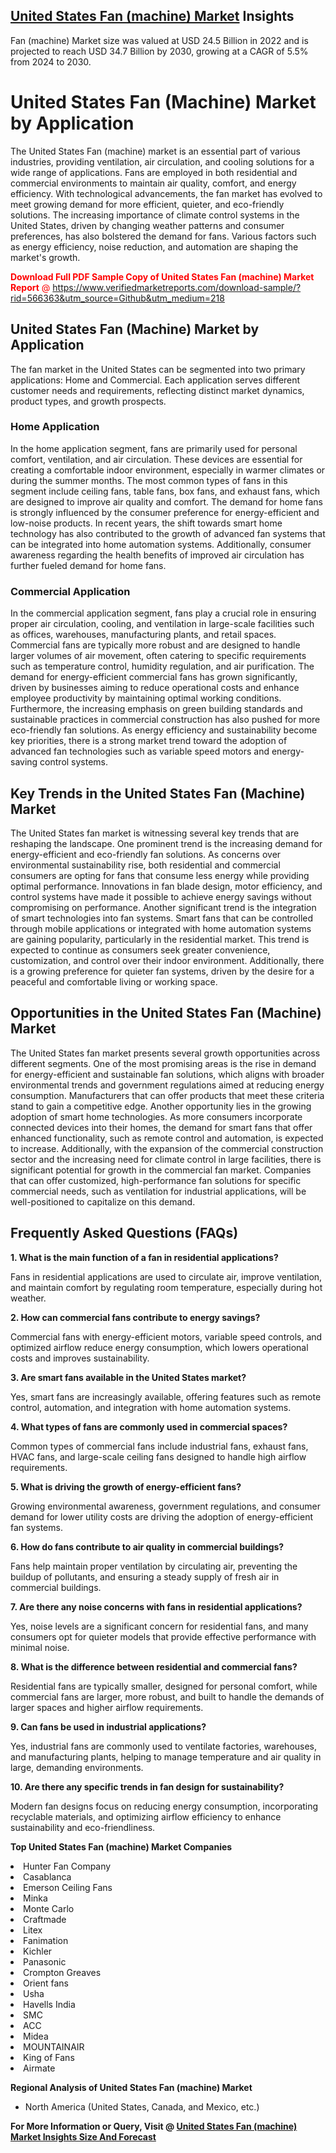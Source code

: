<h2><a href="https://www.verifiedmarketreports.com/download-sample/?rid=566363&amp;utm_source=Github&amp;utm_medium=218" target="_blank">United States Fan (machine) Market</a> Insights</h2><p>Fan (machine) Market size was valued at USD 24.5 Billion in 2022 and is projected to reach USD 34.7 Billion by 2030, growing at a CAGR of 5.5% from 2024 to 2030.</p><p> <h1>United States Fan (Machine) Market by Application</h1> <p>The United States Fan (machine) market is an essential part of various industries, providing ventilation, air circulation, and cooling solutions for a wide range of applications. Fans are employed in both residential and commercial environments to maintain air quality, comfort, and energy efficiency. With technological advancements, the fan market has evolved to meet growing demand for more efficient, quieter, and eco-friendly solutions. The increasing importance of climate control systems in the United States, driven by changing weather patterns and consumer preferences, has also bolstered the demand for fans. Various factors such as energy efficiency, noise reduction, and automation are shaping the market's growth. <p><span class=""><span style="color: #ff0000;"><strong>Download Full PDF Sample Copy of United States Fan (machine) Market Report</strong> @ </span><a href="https://www.verifiedmarketreports.com/download-sample/?rid=566363&amp;utm_source=Github&amp;utm_medium=218" target="_blank">https://www.verifiedmarketreports.com/download-sample/?rid=566363&amp;utm_source=Github&amp;utm_medium=218</a></span></p></p> <h2>United States Fan (Machine) Market by Application</h2> <p>The fan market in the United States can be segmented into two primary applications: Home and Commercial. Each application serves different customer needs and requirements, reflecting distinct market dynamics, product types, and growth prospects.</p> <h3>Home Application</h3> <p>In the home application segment, fans are primarily used for personal comfort, ventilation, and air circulation. These devices are essential for creating a comfortable indoor environment, especially in warmer climates or during the summer months. The most common types of fans in this segment include ceiling fans, table fans, box fans, and exhaust fans, which are designed to improve air quality and comfort. The demand for home fans is strongly influenced by the consumer preference for energy-efficient and low-noise products. In recent years, the shift towards smart home technology has also contributed to the growth of advanced fan systems that can be integrated into home automation systems. Additionally, consumer awareness regarding the health benefits of improved air circulation has further fueled demand for home fans.</p> <h3>Commercial Application</h3> <p>In the commercial application segment, fans play a crucial role in ensuring proper air circulation, cooling, and ventilation in large-scale facilities such as offices, warehouses, manufacturing plants, and retail spaces. Commercial fans are typically more robust and are designed to handle larger volumes of air movement, often catering to specific requirements such as temperature control, humidity regulation, and air purification. The demand for energy-efficient commercial fans has grown significantly, driven by businesses aiming to reduce operational costs and enhance employee productivity by maintaining optimal working conditions. Furthermore, the increasing emphasis on green building standards and sustainable practices in commercial construction has also pushed for more eco-friendly fan solutions. As energy efficiency and sustainability become key priorities, there is a strong market trend toward the adoption of advanced fan technologies such as variable speed motors and energy-saving control systems.</p> <h2>Key Trends in the United States Fan (Machine) Market</h2> <p>The United States fan market is witnessing several key trends that are reshaping the landscape. One prominent trend is the increasing demand for energy-efficient and eco-friendly fan solutions. As concerns over environmental sustainability rise, both residential and commercial consumers are opting for fans that consume less energy while providing optimal performance. Innovations in fan blade design, motor efficiency, and control systems have made it possible to achieve energy savings without compromising on performance. Another significant trend is the integration of smart technologies into fan systems. Smart fans that can be controlled through mobile applications or integrated with home automation systems are gaining popularity, particularly in the residential market. This trend is expected to continue as consumers seek greater convenience, customization, and control over their indoor environment. Additionally, there is a growing preference for quieter fan systems, driven by the desire for a peaceful and comfortable living or working space.</p> <h2>Opportunities in the United States Fan (Machine) Market</h2> <p>The United States fan market presents several growth opportunities across different segments. One of the most promising areas is the rise in demand for energy-efficient and sustainable fan solutions, which aligns with broader environmental trends and government regulations aimed at reducing energy consumption. Manufacturers that can offer products that meet these criteria stand to gain a competitive edge. Another opportunity lies in the growing adoption of smart home technologies. As more consumers incorporate connected devices into their homes, the demand for smart fans that offer enhanced functionality, such as remote control and automation, is expected to increase. Additionally, with the expansion of the commercial construction sector and the increasing need for climate control in large facilities, there is significant potential for growth in the commercial fan market. Companies that can offer customized, high-performance fan solutions for specific commercial needs, such as ventilation for industrial applications, will be well-positioned to capitalize on this demand.</p> <h2>Frequently Asked Questions (FAQs)</h2> <p><strong>1. What is the main function of a fan in residential applications?</strong></p> <p>Fans in residential applications are used to circulate air, improve ventilation, and maintain comfort by regulating room temperature, especially during hot weather.</p> <p><strong>2. How can commercial fans contribute to energy savings?</strong></p> <p>Commercial fans with energy-efficient motors, variable speed controls, and optimized airflow reduce energy consumption, which lowers operational costs and improves sustainability.</p> <p><strong>3. Are smart fans available in the United States market?</strong></p> <p>Yes, smart fans are increasingly available, offering features such as remote control, automation, and integration with home automation systems.</p> <p><strong>4. What types of fans are commonly used in commercial spaces?</strong></p> <p>Common types of commercial fans include industrial fans, exhaust fans, HVAC fans, and large-scale ceiling fans designed to handle high airflow requirements.</p> <p><strong>5. What is driving the growth of energy-efficient fans?</strong></p> <p>Growing environmental awareness, government regulations, and consumer demand for lower utility costs are driving the adoption of energy-efficient fan systems.</p> <p><strong>6. How do fans contribute to air quality in commercial buildings?</strong></p> <p>Fans help maintain proper ventilation by circulating air, preventing the buildup of pollutants, and ensuring a steady supply of fresh air in commercial buildings.</p> <p><strong>7. Are there any noise concerns with fans in residential applications?</strong></p> <p>Yes, noise levels are a significant concern for residential fans, and many consumers opt for quieter models that provide effective performance with minimal noise.</p> <p><strong>8. What is the difference between residential and commercial fans?</strong></p> <p>Residential fans are typically smaller, designed for personal comfort, while commercial fans are larger, more robust, and built to handle the demands of larger spaces and higher airflow requirements.</p> <p><strong>9. Can fans be used in industrial applications?</strong></p> <p>Yes, industrial fans are commonly used to ventilate factories, warehouses, and manufacturing plants, helping to manage temperature and air quality in large, demanding environments.</p> <p><strong>10. Are there any specific trends in fan design for sustainability?</strong></p> <p>Modern fan designs focus on reducing energy consumption, incorporating recyclable materials, and optimizing airflow efficiency to enhance sustainability and eco-friendliness.</p> </p><p><strong>Top United States Fan (machine) Market Companies</strong></p><div data-test-id=""><p><li>Hunter Fan Company</li><li> Casablanca</li><li> Emerson Ceiling Fans</li><li> Minka</li><li> Monte Carlo</li><li> Craftmade</li><li> Litex</li><li> Fanimation</li><li> Kichler</li><li> Panasonic</li><li> Crompton Greaves</li><li> Orient fans</li><li> Usha</li><li> Havells India</li><li> SMC</li><li> ACC</li><li> Midea</li><li> MOUNTAINAIR</li><li> King of Fans</li><li> Airmate</li></p><div><strong>Regional Analysis of&nbsp;United States Fan (machine) Market</strong></div><ul><li dir="ltr"><p dir="ltr">North America&nbsp;(United States, Canada, and Mexico, etc.)</p></li></ul><p><strong>For More Information or Query, Visit @&nbsp;</strong><strong><a href="https://www.verifiedmarketreports.com/product/fan-machine-market-size-and-forecast/?utm_source=Github&amp;utm_medium=218" target="_blank">United States Fan (machine) Market Insights Size And Forecast</a></strong></p></div>
